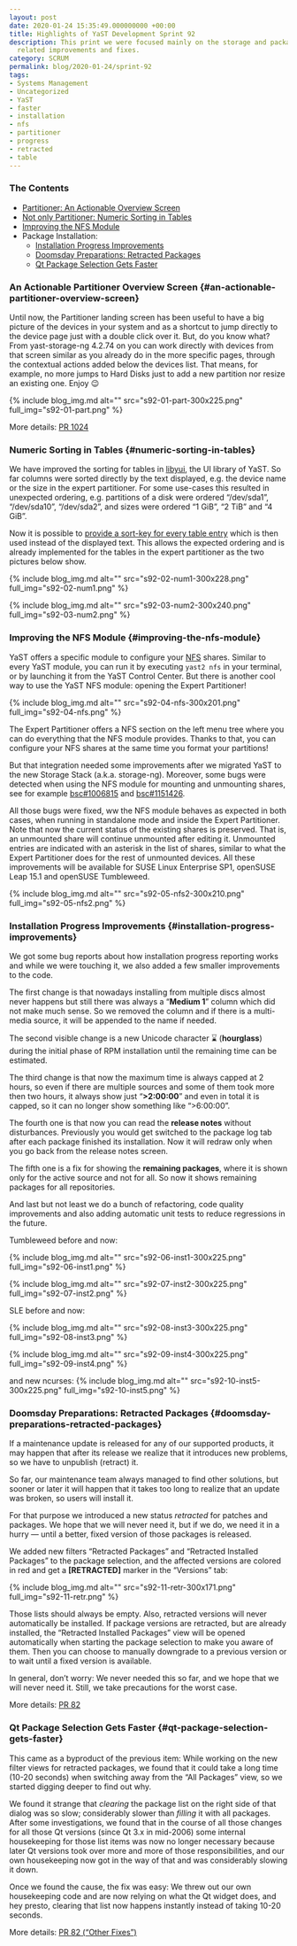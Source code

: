 ```yaml
---
layout: post
date: 2020-01-24 15:35:49.000000000 +00:00
title: Highlights of YaST Development Sprint 92
description: This print we were focused mainly on the storage and package
  related improvements and fixes.
category: SCRUM
permalink: blog/2020-01-24/sprint-92
tags:
- Systems Management
- Uncategorized
- YaST
- faster
- installation
- nfs
- partitioner
- progress
- retracted
- table
---
```


### The Contents

* [Partitioner: An Actionable Overview
  Screen](#an-actionable-partitioner-overview-screen)
* [Not only Partitioner: Numeric Sorting in
  Tables](#numeric-sorting-in-tables)
* [Improving the NFS Module](#improving-the-nfs-module)
* Package Installation:
  * [Installation Progress
    Improvements](#installation-progress-improvements)
  * [Doomsday Preparations: Retracted
    Packages](#doomsday-preparations-retracted-packages)
  * [Qt Package Selection Gets
    Faster](#qt-package-selection-gets-faster)

### An Actionable Partitioner Overview Screen   {#an-actionable-partitioner-overview-screen}

Until now, the Partitioner landing screen has been useful to have a big
picture of the devices in your system and as a shortcut to jump directly
to the device page just with a double click over it. But, do you know
what? From yast-storage-ng 4.2.74 on you can work directly with devices
from that screen similar as you already do in the more specific pages,
through the contextual actions added below the devices list. That means,
for example, no more jumps to Hard Disks just to add a new partition nor
resize an existing one. Enjoy :wink:


{% include blog_img.md alt=""
  src="s92-01-part-300x225.png" full_img="s92-01-part.png" %}

More details: [PR 1024][1]

### Numeric Sorting in Tables   {#numeric-sorting-in-tables}

We have improved the sorting for tables in [libyui][2], the UI library
of YaST. So far columns were sorted directly by the text displayed,
e.g. the device name or the size in the expert partitioner. For some
use-cases this resulted in unexpected ordering, e.g. partitions of a
disk were ordered “/dev/sda1”, “/dev/sda10”, “/dev/sda2”, and sizes were
ordered “1 GiB”, “2 TiB” and “4 GiB”.

Now it is possible to [provide a sort-key for every table entry][3]
which is then used instead of the displayed text. This allows the
expected ordering and is already implemented for the tables in the
expert partitioner as the two pictures below show.

{% include blog_img.md alt=""
  src="s92-02-num1-300x228.png" full_img="s92-02-num1.png" %}

{% include blog_img.md alt=""
  src="s92-03-num2-300x240.png" full_img="s92-03-num2.png" %}

### Improving the NFS Module   {#improving-the-nfs-module}

YaST offers a specific module to configure your [NFS][4] shares. Similar
to every YaST module, you can run it by executing `yast2 nfs` in your
terminal, or by launching it from the YaST Control Center. But there is
another cool way to use the YaST NFS module: opening the Expert
Partitioner!

{% include blog_img.md alt=""
  src="s92-04-nfs-300x201.png" full_img="s92-04-nfs.png" %}

The Expert Partitioner offers a NFS section on the left menu tree where
you can do everything that the NFS module provides. Thanks to that, you
can configure your NFS shares at the same time you format your
partitions!

But that integration needed some improvements after we migrated YaST to
the new Storage Stack (a.k.a. storage-ng). Moreover, some bugs were
detected when using the NFS module for mounting and unmounting shares,
see for example [bsc#1006815][5] and [bsc#1151426][6].

All those bugs were fixed, ww the NFS module behaves as expected in both
cases, when running in standalone mode and inside the Expert
Partitioner. Note that now the current status of the existing shares is
preserved. That is, an unmounted share will continue unmounted after
editing it. Unmounted entries are indicated with an asterisk in the list
of shares, similar to what the Expert Partitioner does for the rest of
unmounted devices. All these improvements will be available for SUSE
Linux Enterprise SP1, openSUSE Leap 15.1 and openSUSE Tumbleweed.

{% include blog_img.md alt=""
  src="s92-05-nfs2-300x210.png" full_img="s92-05-nfs2.png" %}

### Installation Progress Improvements   {#installation-progress-improvements}

We got some bug reports about how installation progress reporting works
and while we were touching it, we also added a few smaller improvements
to the code.

The first change is that nowadays installing from multiple discs almost
never happens but still there was always a “**Medium 1**” column which
did not make much sense. So we removed the column and if there is a
multi-media source, it will be appended to the name if needed.

The second visible change is a new Unicode character ⌛ (**hourglass**)
during the initial phase of RPM installation until the remaining time
can be estimated.

The third change is that now the maximum time is always capped at 2
hours, so even if there are multiple sources and some of them took more
then two hours, it always show just “**&gt;2:00:00**” and even in total
it is capped, so it can no longer show something like “&gt;6:00:00”.

The fourth one is that now you can read the **release notes** without
disturbances. Previously you would get switched to the package log tab
after each package finished its installation. Now it will redraw only
when you go back from the release notes screen.

The fifth one is a fix for showing the **remaining packages**, where it
is shown only for the active source and not for all. So now it shows
remaining packages for all repositories.

And last but not least we do a bunch of refactoring, code quality
improvements and also adding automatic unit tests to reduce regressions
in the future.

Tumbleweed before and now:

{% include blog_img.md alt=""
  src="s92-06-inst1-300x225.png" full_img="s92-06-inst1.png" %}

{% include blog_img.md alt=""
  src="s92-07-inst2-300x225.png" full_img="s92-07-inst2.png" %}

SLE before and now:

{% include blog_img.md alt=""
  src="s92-08-inst3-300x225.png" full_img="s92-08-inst3.png" %}

{% include blog_img.md alt=""
  src="s92-09-inst4-300x225.png" full_img="s92-09-inst4.png" %}

and new ncurses:
{% include blog_img.md alt=""
  src="s92-10-inst5-300x225.png" full_img="s92-10-inst5.png" %}

### Doomsday Preparations: Retracted Packages   {#doomsday-preparations-retracted-packages}

If a maintenance update is released for any of our supported products,
it may happen that after its release we realize that it introduces new
problems, so we have to unpublish (retract) it.

So far, our maintenance team always managed to find other solutions, but
sooner or later it will happen that it takes too long to realize that an
update was broken, so users will install it.

For that purpose we introduced a new status *retracted* for patches and
packages. We hope that we will never need it, but if we do, we need it
in a hurry — until a better, fixed version of those packages is
released.

We added new filters “Retracted Packages” and “Retracted Installed
Packages” to the package selection, and the affected versions are
colored in red and get a **\[RETRACTED\]** marker in the “Versions” tab:

{% include blog_img.md alt=""
  src="s92-11-retr-300x171.png" full_img="s92-11-retr.png" %}

Those lists should always be empty. Also, retracted versions will never
automatically be installed. If package versions are retracted, but are
already installed, the “Retracted Installed Packages” view will be
opened automatically when starting the package selection to make you
aware of them. Then you can choose to manually downgrade to a previous
version or to wait until a fixed version is available.

In general, don’t worry: We never needed this so far, and we hope that
we will never need it. Still, we take precautions for the worst case.

More details: [PR 82][7]

### Qt Package Selection Gets Faster   {#qt-package-selection-gets-faster}

This came as a byproduct of the previous item: While working on the new
filter views for retracted packages, we found that it could take a long
time (10-20 seconds) when switching away from the “All Packages” view,
so we started digging deeper to find out why.

We found it strange that *clearing* the package list on the right side
of that dialog was so slow; considerably slower than *filling* it with
all packages. After some investigations, we found that in the course of
all those changes for all those Qt versions (since Qt 3.x in mid-2006)
some internal housekeeping for those list items was now no longer
necessary because later Qt versions took over more and more of those
responsibilities, and our own housekeeping now got in the way of that
and was considerably slowing it down.

Once we found the cause, the fix was easy: We threw out our own
housekeeping code and are now relying on what the Qt widget does, and
hey presto, clearing that list now happens instantly instead of taking
10-20 seconds.

More details: [PR 82 (“Other Fixes”)][7]

[1]: https://github.com/yast/yast-storage-ng/pull/1024
[2]: https://github.com/libyui
[3]: https://github.com/yast/yast-ycp-ui-bindings/blob/master/examples/Table-sort-key.rb
[4]: https://en.wikipedia.org/wiki/Network_File_System
[5]: https://bugzilla.suse.com/show_bug.cgi?id=1006815
[6]: https://bugzilla.suse.com/show_bug.cgi?id=1151426
[7]: https://github.com/libyui/libyui-qt-pkg/pull/82
